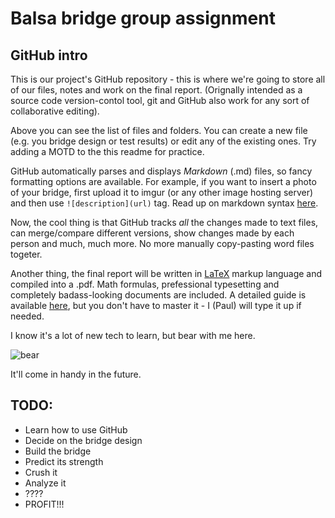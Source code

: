 Balsa bridge group assignment
===========

## GitHub intro
This is our project's GitHub repository - this is where we're going to store all of our files, notes and work on the final report. (Orignally intended as a source code version-contol tool, git and GitHub also work for any sort of collaborative editing).

Above you can see the list of files and folders. You can create a new file (e.g. you bridge design or test results) or edit any of the existing ones. Try adding a MOTD to the this readme for practice.

GitHub automatically parses and displays _Markdown_ (.md) files, so fancy formatting options are available. For example, if you want to insert a photo of your bridge, first upload it to imgur (or any other image hosting server) and then use `![description](url)` tag. Read up on markdown syntax [here](https://github.com/adam-p/markdown-here/wiki/Markdown-Cheatsheet).

Now, the cool thing is that GitHub tracks _all_ the changes made to text files, can merge/compare different versions, show changes made by each person and much, much more. No more manually copy-pasting word files togeter.

Another thing, the final report will be written in [LaTeX](http://en.wikipedia.org/wiki/LaTeX) markup language and compiled into a .pdf. Math formulas, prefessional typesetting and completely badass-looking documents are included. A detailed guide is available [here](http://en.wikibooks.org/wiki/LaTeX), but you don't have to master it - I (Paul) will type it up if needed.

I know it's a lot of new tech to learn, but bear with me here.

![bear](http://i.imgur.com/0vUF6Px.jpg?1)

It'll come in handy in the future.

## TODO:
+ Learn how to use GitHub
+ Decide on the bridge design
+ Build the bridge
+ Predict its strength
+ Crush it
+ Analyze it
+ ????
+ PROFIT!!!
